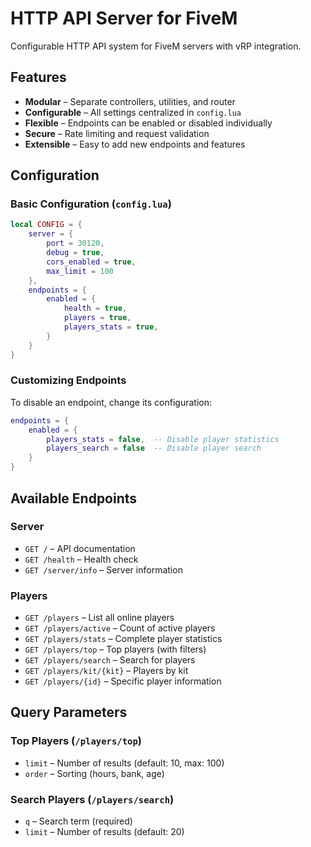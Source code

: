 # HTTP API Server for FiveM

Configurable HTTP API system for FiveM servers with vRP integration.

## Features

- **Modular** – Separate controllers, utilities, and router  
- **Configurable** – All settings centralized in `config.lua`  
- **Flexible** – Endpoints can be enabled or disabled individually  
- **Secure** – Rate limiting and request validation  
- **Extensible** – Easy to add new endpoints and features  

## Configuration

### Basic Configuration (`config.lua`)

```lua
local CONFIG = {
    server = {
        port = 30120,
        debug = true,
        cors_enabled = true,
        max_limit = 100
    },
    endpoints = {
        enabled = {
            health = true,
            players = true,
            players_stats = true,
        }
    }
}
```

### Customizing Endpoints

To disable an endpoint, change its configuration:

```lua
endpoints = {
    enabled = {
        players_stats = false,  -- Disable player statistics
        players_search = false  -- Disable player search
    }
}
```

## Available Endpoints

### Server

- `GET /` – API documentation
- `GET /health` – Health check
- `GET /server/info` – Server information

### Players

- `GET /players` – List all online players
- `GET /players/active` – Count of active players
- `GET /players/stats` – Complete player statistics
- `GET /players/top` – Top players (with filters)
- `GET /players/search` – Search for players
- `GET /players/kit/{kit}` – Players by kit
- `GET /players/{id}` – Specific player information

## Query Parameters

### Top Players (`/players/top`)

- `limit` – Number of results (default: 10, max: 100)
- `order` – Sorting (hours, bank, age)

### Search Players (`/players/search`)

- `q` – Search term (required)
- `limit` – Number of results (default: 20)
